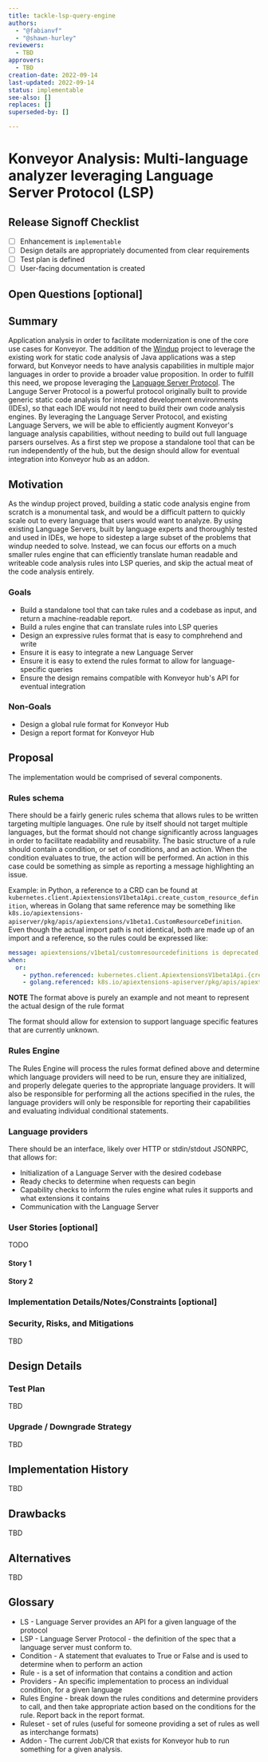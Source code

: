```yaml
---
title: tackle-lsp-query-engine
authors:
  - "@fabianvf"
  - "@shawn-hurley"
reviewers:
  - TBD
approvers:
  - TBD
creation-date: 2022-09-14
last-updated: 2022-09-14
status: implementable
see-also: []
replaces: []
superseded-by: []

---
```


# Konveyor Analysis: Multi-language analyzer leveraging Language Server Protocol (LSP)

## Release Signoff Checklist

- [ ] Enhancement is `implementable`
- [ ] Design details are appropriately documented from clear requirements
- [ ] Test plan is defined
- [ ] User-facing documentation is created

## Open Questions [optional]


## Summary

Application analysis in order to facilitate modernization is one of the core use cases for Konveyor. The addition of the [Windup](https://github.com/windup/windup) project to leverage the existing work for static code analysis of Java applications was a step forward, but Konveyor needs to have analysis capabilities in multiple major languages in order to provide a broader value proposition. In order to fulfill this need, we propose leveraging the [Language Server Protocol](https://langserver.org/). The Languge Server Protocol is a powerful protocol originally built to provide generic static code analysis for integrated development environments (IDEs), so that each IDE would not need to build their own code analysis engines. By leveraging the Language Server Protocol, and existing Language Servers, we will be able to efficiently augment Konveyor's language analysis capabilities, without needing to build out full language parsers ourselves. As a first step we propose a standalone tool that can be run independently of the hub, but the design should allow for eventual integration into Konveyor hub as an addon.


## Motivation

As the windup project proved, building a static code analysis engine from scratch is a monumental task, and would be a difficult pattern to quickly scale out to every language that users would want to analyze. By using existing Language Servers, built by language experts and thoroughly tested and used in IDEs, we hope to sidestep a large subset of the problems that windup needed to solve. Instead, we can focus our efforts on a much smaller rules engine that can efficiently translate human readable and writeable code analysis rules into LSP queries, and skip the actual meat of the code analysis entirely.

### Goals

- Build a standalone tool that can take rules and a codebase as input, and return a machine-readable report.
- Build a rules engine that can translate rules into LSP queries
- Design an expressive rules format that is easy to comphrehend and write
- Ensure it is easy to integrate a new Language Server
- Ensure it is easy to extend the rules format to allow for language-specific queries
- Ensure the design remains compatible with Konveyor hub's API for eventual integration

### Non-Goals

- Design a global rule format for Konveyor Hub
- Design a report format for Konveyor Hub


## Proposal

The implementation would be comprised of several components.

### Rules schema
There should be a fairly generic rules schema that allows rules to be written targeting multiple languages. One rule by itself should not target multiple languages, but the format should not change significantly across languages in order to facilitate readability and reusability. The basic structure of a rule should contain a condition, or set of conditions, and an action. When the condition evaluates to true, the action will be performed. An action in this case could be something as simple as reporting a message highlighting an issue.

Example: in Python, a reference to a CRD can be found at `kubernetes.client.ApiextensionsV1beta1Api.create_custom_resource_definition`, whereas in Golang that same reference may be something like `k8s.io/apiextensions-apiserver/pkg/apis/apiextensions/v1beta1.CustomResourceDefinition`. Even though the actual import path is not identical, both are made up of an import and a reference, so the rules could be expressed like:

```yaml
message: apiextensions/v1beta1/customresourcedefinitions is deprecated, apiextensions/v1/customresourcedefinitions should be used instead.
when:
  or:
    - python.referenced: kubernetes.client.ApiextensionsV1beta1Api.{create|delete|read|update|patch}_custom_resource_definition
    - golang.referenced: k8s.io/apiextensions-apiserver/pkg/apis/apiextensions/v1beta1.CustomResourceDefinition{|Spec|Status}
```

**NOTE** The format above is purely an example and not meant to represent the actual design of the rule format

The format should allow for extension to support language specific features that are currently unknown.

### Rules Engine

The Rules Engine will process the rules format defined above and determine which language providers will need to be run, ensure they are initialized, and properly delegate queries to the appropriate language providers. It will also be responsible for performing all the actions specified in the rules, the language providers will only be responsible for reporting their capabilities and evaluating individual conditional statements.

### Language providers

There should be an interface, likely over HTTP or stdin/stdout JSONRPC, that allows for:
- Initialization of a Language Server with the desired codebase
- Ready checks to determine when requests can begin
- Capability checks to inform the rules engine what rules it supports and what extensions it contains
- Communication with the Language Server

### User Stories [optional]

TODO

#### Story 1

#### Story 2

### Implementation Details/Notes/Constraints [optional]


### Security, Risks, and Mitigations

TBD

## Design Details

### Test Plan

TBD

### Upgrade / Downgrade Strategy

TBD

## Implementation History

TBD

## Drawbacks

TBD

## Alternatives

TBD


## Glossary

- LS - Language Server provides an API for a given language of the protocol
- LSP - Language Server Protocol - the definition of the spec that a language server must conform to.
- Condition - A statement that evaluates to True or False and is used to determine when to perform an action
- Rule -  is a set of information that contains a condition and action
- Providers - An specific implementation to process an individual condition, for a given language
- Rules Engine - break down the rules conditions and determine providers to call, and then take appropriate action based on the conditions for the rule. Report back in the report format.
- Ruleset - set of rules (useful for someone providing a set of rules as well as interchange formats)
- Addon - The current Job/CR that exists for Konveyor hub to run something for a given analysis.
